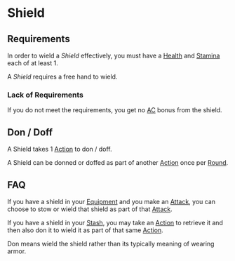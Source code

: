 # Shield

## Requirements

In order to wield a *Shield* effectively, you must have a [Health](../../Player%20Characters/Attributes/Health.md) and [Stamina](../../Player%20Characters/Attributes/Stamina.md) each of at least 1.

A *Shield* requires a free hand to wield.

### Lack of Requirements

If you do not meet the requirements, you get no [AC](../../Player%20Characters/Derived%20Statistics/Armor%20Class.md) bonus from the shield.

## Don / Doff

A Shield takes 1 [Action](../../Game%20Procedures/Core%20Procedures/Action.md) to don / doff.

A Shield can be donned or doffed as part of another [Action](../../Game%20Procedures/Core%20Procedures/Action.md) once per [Round](../../Game%20Procedures/Core%20Procedures/Round.md).

## FAQ

If you have a shield in your [Equipment](../../Player%20Characters/Inventory/Equipment.md) and you make an [Attack](../../Game%20Procedures/Combat/Attack.md), you can choose to stow or wield that shield as part of that [Attack](../../Game%20Procedures/Combat/Attack.md).

If you have a shield in your [Stash](../../Player%20Characters/Inventory/Stash.md), you may take an [Action](../../Game%20Procedures/Core%20Procedures/Action.md) to retrieve it and then also don it to wield it as part of that same [Action](../../Game%20Procedures/Core%20Procedures/Action.md).

Don means wield the shield rather than its typically meaning of wearing armor.

